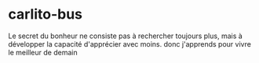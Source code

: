 # carlito-bus
Le secret du bonheur ne consiste pas à rechercher toujours plus, mais à développer la capacité d'apprécier avec moins.       donc j'apprends pour vivre le meilleur de demain
